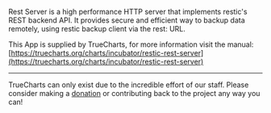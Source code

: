 Rest Server is a high performance HTTP server that implements restic's REST backend API. It provides secure and efficient way to backup data remotely, using restic backup client via the rest: URL.

This App is supplied by TrueCharts, for more information visit the manual: [https://truecharts.org/charts/incubator/restic-rest-server](https://truecharts.org/charts/incubator/restic-rest-server)

---

TrueCharts can only exist due to the incredible effort of our staff.
Please consider making a [donation](https://truecharts.org/sponsor) or contributing back to the project any way you can!
